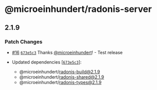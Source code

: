 # @microeinhundert/radonis-server

## 2.1.9

### Patch Changes

- [#16](https://github.com/microeinhundert/radonis/pull/16) [`673e5c3`](https://github.com/microeinhundert/radonis/commit/673e5c39096ff865589101948cce7aabd6101a65) Thanks [@microeinhundert](https://github.com/microeinhundert)! - Test release

- Updated dependencies [[`673e5c3`](https://github.com/microeinhundert/radonis/commit/673e5c39096ff865589101948cce7aabd6101a65)]:
  - @microeinhundert/radonis-build@2.1.9
  - @microeinhundert/radonis-shared@2.1.9
  - @microeinhundert/radonis-types@2.1.9
